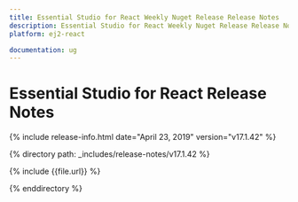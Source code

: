 ```yaml
---
title: Essential Studio for React Weekly Nuget Release Release Notes  
description: Essential Studio for React Weekly Nuget Release Release Notes  
platform: ej2-react

documentation: ug
---
```


# Essential Studio for  React  Release Notes  

{% include release-info.html date="April 23, 2019"   version="v17.1.42"  %} 

{% directory path: _includes/release-notes/v17.1.42 %}

{% include {{file.url}} %}

{% enddirectory %}
